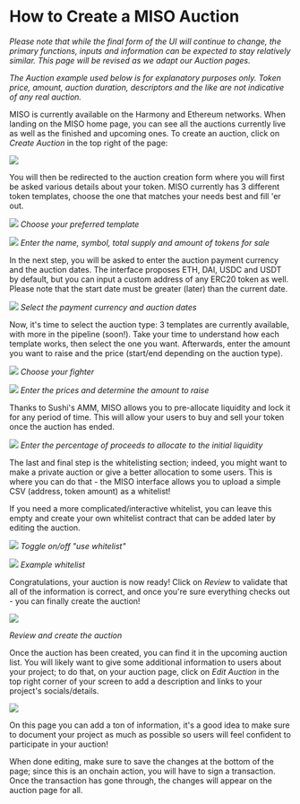 # How to Create a MISO Auction

_Please note that while the final form of the UI will continue to change, the primary functions, inputs and information can be expected to stay relatively similar. This page will be revised as we adapt our Auction pages._

_The Auction example used below is for explanatory purposes only. Token price, amount, auction duration, descriptors and the like are not indicative of any real auction._

MISO is currently available on the Harmony and Ethereum networks. When landing on the MISO home page, you can see all the auctions currently live as well as the finished and upcoming ones. To create an auction, click on _Create Auction_ in the top right of the page:

![](/img/tutimg/htcamo/htcamo1.png)

You will then be redirected to the auction creation form where you will first be asked various details about your token. MISO currently has 3 different token templates, choose the one that matches your needs best and fill 'er out.

![](/img/tutimg/htcamo/htcamo2.png)
_Choose your preferred template_

![](/img/tutimg/htcamo/htcamo3.png)
_Enter the name, symbol, total supply and amount of tokens for sale_

In the next step, you will be asked to enter the auction payment currency and the auction dates. The interface proposes ETH, DAI, USDC and USDT by default, but you can input a custom address of any ERC20 token as well. Please note that the start date must be greater (later) than the current date.

![](/img/tutimg/htcamo/htcamo4.png)
_Select the payment currency and auction dates_

Now, it's time to select the auction type: 3 templates are currently available, with more in the pipeline (soon!). Take your time to understand how each template works, then select the one you want. Afterwards, enter the amount you want to raise and the price (start/end depending on the auction type).

![](/img/tutimg/htcamo/htcamo5.png)
_Choose your fighter_

![](/img/tutimg/htcamo/htcamo6.png)
_Enter the prices and determine the amount to raise_

Thanks to Sushi's AMM, MISO allows you to pre-allocate liquidity and lock it for any period of time. This will allow your users to buy and sell your token once the auction has ended.

![](/img/tutimg/htcamo/htcamo7.png)
_Enter the percentage of proceeds to allocate to the initial liquidity_

The last and final step is the whitelisting section; indeed, you might want to make a private auction or give a better allocation to some users. This is where you can do that - the MISO interface allows you to upload a simple CSV (address, token amount) as a whitelist!

If you need a more complicated/interactive whitelist, you can leave this empty and create your own whitelist contract that can be added later by editing the auction.

![](/img/tutimg/htcamo/htcamo8.png)
_Toggle on/off "use whitelist"_

![](/img/tutimg/htcamo/htcamo9.png)
_Example whitelist_

Congratulations, your auction is now ready! Click on _Review_ to validate that all of the information is correct, and once you're sure everything checks out - you can finally create the auction!

![](/img/tutimg/htcamo/htcamo10.png)

_Review and create the auction_

Once the auction has been created, you can find it in the upcoming auction list. You will likely want to give some additional information to users about your project; to do that, on your auction page, click on _Edit Auction_ in the top right corner of your screen to add a description and links to your project's socials/details.

![](/img/tutimg/htcamo/htcamo11.png)

On this page you can add a ton of information, it's a good idea to make sure to document your project as much as possible so users will feel confident to participate in your auction!

When done editing, make sure to save the changes at the bottom of the page; since this is an onchain action, you will have to sign a transaction. Once the transaction has gone through, the changes will appear on the auction page for all.
